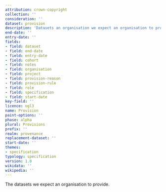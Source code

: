 ```yaml
---
attribution: crown-copyright
collection: ''
consideration: ''
dataset: provision
description: 'Datasets an organisation we expect an organisation to provide'
end-date: ''
entry-date: ''
fields:
- field: dataset
- field: end-date
- field: entry-date
- field: cohort
- field: notes
- field: organisation
- field: project
- field: provision-reason
- field: provision-rule
- field: role
- field: specification
- field: start-date
key-field: ''
licence: ogl3
name: Provision
paint-options: ''
phase: alpha
plural: Provisions
prefix: ''
realm: provenance
replacement-dataset: ''
start-date: ''
themes:
- specification
typology: specification
version: 1.0
wikidata: ''
wikipedia: ''
---
```


The datasets we expect an organisation to provide.
